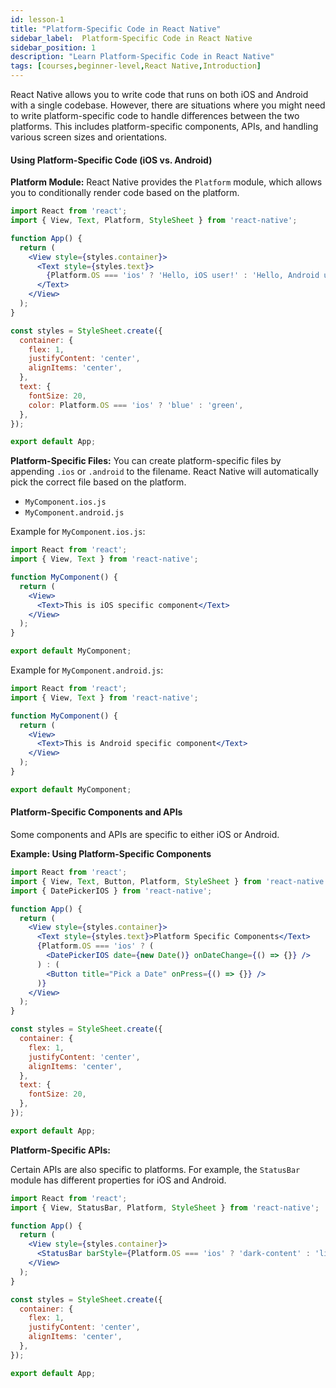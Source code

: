 ```yaml
---
id: lesson-1
title: "Platform-Specific Code in React Native"
sidebar_label:  Platform-Specific Code in React Native
sidebar_position: 1
description: "Learn Platform-Specific Code in React Native"
tags: [courses,beginner-level,React Native,Introduction]
--- 
```

     
   

React Native allows you to write code that runs on both iOS and Android with a single codebase. However, there are situations where you might need to write platform-specific code to handle differences between the two platforms. This includes platform-specific components, APIs, and handling various screen sizes and orientations.

#### Using Platform-Specific Code (iOS vs. Android)

**Platform Module:**
React Native provides the `Platform` module, which allows you to conditionally render code based on the platform.

```jsx
import React from 'react';
import { View, Text, Platform, StyleSheet } from 'react-native';

function App() {
  return (
    <View style={styles.container}>
      <Text style={styles.text}>
        {Platform.OS === 'ios' ? 'Hello, iOS user!' : 'Hello, Android user!'}
      </Text>
    </View>
  );
}

const styles = StyleSheet.create({
  container: {
    flex: 1,
    justifyContent: 'center',
    alignItems: 'center',
  },
  text: {
    fontSize: 20,
    color: Platform.OS === 'ios' ? 'blue' : 'green',
  },
});

export default App;
```

**Platform-Specific Files:**
You can create platform-specific files by appending `.ios` or `.android` to the filename. React Native will automatically pick the correct file based on the platform.

- `MyComponent.ios.js`
- `MyComponent.android.js`

Example for `MyComponent.ios.js`:
```jsx
import React from 'react';
import { View, Text } from 'react-native';

function MyComponent() {
  return (
    <View>
      <Text>This is iOS specific component</Text>
    </View>
  );
}

export default MyComponent;
```

Example for `MyComponent.android.js`:
```jsx
import React from 'react';
import { View, Text } from 'react-native';

function MyComponent() {
  return (
    <View>
      <Text>This is Android specific component</Text>
    </View>
  );
}

export default MyComponent;
```

#### Platform-Specific Components and APIs

Some components and APIs are specific to either iOS or Android.

**Example: Using Platform-Specific Components**

```jsx
import React from 'react';
import { View, Text, Button, Platform, StyleSheet } from 'react-native';
import { DatePickerIOS } from 'react-native';

function App() {
  return (
    <View style={styles.container}>
      <Text style={styles.text}>Platform Specific Components</Text>
      {Platform.OS === 'ios' ? (
        <DatePickerIOS date={new Date()} onDateChange={() => {}} />
      ) : (
        <Button title="Pick a Date" onPress={() => {}} />
      )}
    </View>
  );
}

const styles = StyleSheet.create({
  container: {
    flex: 1,
    justifyContent: 'center',
    alignItems: 'center',
  },
  text: {
    fontSize: 20,
  },
});

export default App;
```

**Platform-Specific APIs:**

Certain APIs are also specific to platforms. For example, the `StatusBar` module has different properties for iOS and Android.

```jsx
import React from 'react';
import { View, StatusBar, Platform, StyleSheet } from 'react-native';

function App() {
  return (
    <View style={styles.container}>
      <StatusBar barStyle={Platform.OS === 'ios' ? 'dark-content' : 'light-content'} />
    </View>
  );
}

const styles = StyleSheet.create({
  container: {
    flex: 1,
    justifyContent: 'center',
    alignItems: 'center',
  },
});

export default App;
```
